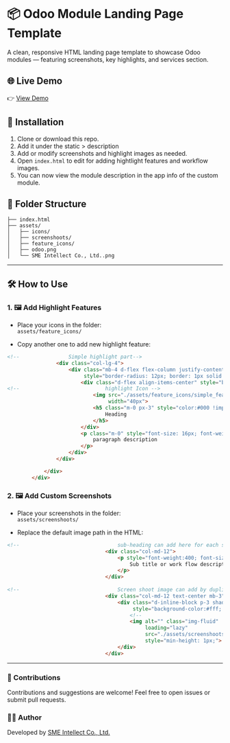 # 📦 Odoo Module Landing Page Template

A clean, responsive HTML landing page template to showcase Odoo modules — featuring screenshots, key highlights, and services section.

## 🌐 Live Demo

👉 [View Demo](https://aungmoewai1.github.io/module_info_template/)

## 🔧 Installation

1. Clone or download this repo.
2. Add it under the static > description
2. Add or modify screenshots and highlight images as needed.
3. Open `index.html` to edit for adding hightlight features and workflow images.
4. You can now view the module description in the app info of the custom module.


## 📁 Folder Structure

```text
├── index.html
├── assets/
│   ├── icons/
│   ├── screenshoots/
│   ├── feature_icons/
│   ├── odoo.png
│   └── SME Intellect Co., Ltd..png
```


---

## 🛠️ How to Use

### 1. 🖼️ Add Highlight Features

- Place your icons in the folder:  
  `assets/feature_icons/`

- Copy another one to add new highlight feature:

```html
<!--                Simple highlight part-->
                <div class="col-lg-4">
                    <div class="mb-4 d-flex flex-column justify-content-center gap-3"
                         style="border-radius: 12px; border: 1px solid  #B6BCCD; background:  #FFF;padding:32px ">
                        <div class="d-flex align-items-center" style="border-radius:8px !important; height:70px;">
<!--                            highlight Icon -->
                            <img src="./assets/feature_icons/simple_feature.png" class="img-responsive" height="40px"
                                 width="40px">
                            <h5 class="m-0 px-3" style="color:#000 !important; font-weight:bold">
                                Heading
                            </h5>
                        </div>
                        <p class="m-0" style="font-size: 16px; font-weight: 400; color:var(--text-color-light);">
                            paragraph description
                        </p>
                    </div>
                </div>

            </div>
        </div>
```


### 2. 🖼️ Add Custom Screenshots

- Place your screenshots in the folder:  
  `assets/screenshoots/`

- Replace the default image path in the HTML:

```html
<!--                                sub-heading can add here for each screenshoot-->
                                <div class="col-md-12">
                                    <p style="font-weight:400; font-size:16px; line-height:150%; color:var(--text-color-light);text-align:left;">
                                        Sub title or work flow description of image
                                    </p>
                                </div>
                                
<!--                                Screen shoot image can add by duplicate this div-->
                                <div class="col-md-12 text-center mb-3">
                                    <div class="d-inline-block p-3 shadow-sm"
                                         style="background-color:#fff; border-radius:10px">
                                        <!--                                        Here to change image-->
                                        <img alt="" class="img-fluid"
                                             loading="lazy"
                                             src="./assets/screenshoots/screenshoot.png"
                                             style="min-height: 1px;">
                                    </div>
                                </div>
```

---
### 👏 Contributions

Contributions and suggestions are welcome! Feel free to open issues or submit pull requests.

### 👨‍💻 Author

Developed by [SME Intellect Co., Ltd.](mailto:info@smeintellect.com)

